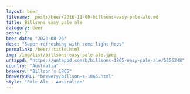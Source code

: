 ```yaml
---
layout: beer
filename: _posts/beer/2016-11-09-billsons-easy-pale-ale.md
title: Billsons easy pale ale
category: beer
score: 7
beer-date: "2023-08-26"
desc: "Super refreshing with some light hops"
permalink: /beer/:title.html
img: /img/list/billsons-easy-pale-ale.jpeg
untappd: "https://untappd.com/b/billsons-1865-easy-pale-ale/5356248"
country: "Australia"
brewery: "Billson's 1865"
breweryURL: "brewery/billson-s-1865.html"
style: "Pale Ale - Australian"
---
```

